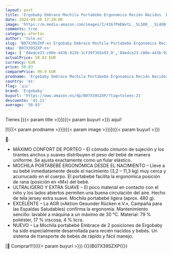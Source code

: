 ```yaml
---
layout: post
title: 'Ergobaby Embrace Mochila Portabebe Ergonomica Recién Nacidos  Extra Suave y Ultraligero  Oxford Blue '
date: 2024-09-30 17:29:00
image: 'https://m.media-amazon.com/images/I/4167PmEWvtL._SL500_._SL400_.jpg'
comments: true
category: ofertas
author: 'tole.es'
slug: 'B07X39SZXP-es Ergobaby Embrace Mochila Portabebe Ergonomica Recién...'
sku: 'B07X39SZXP-es'
tags: [ '04edce23-c00e-443b-922b-3cf39f365e93_0','04edce23-c00e-443b-922b-3cf39f365e93_9501','Arborist Merchandising Root','Bebé','Lista de Nacimiento - Ahorra','Lista de Nacimiento - Ahorra 10%','Porteadores para bebés y niños pequeños','Porteadores y accesorios para bebés y niños pequeños','Self Service','Special Features Stores','ergobaby','mochila','🇪🇸', ]
actualPrice: 58.83 EUR
currency: EUR
price: 58.83
comparePrice: 99.9 EUR
prodname: 'Ergobaby Embrace Mochila Portabebe Ergonomica Recién Nacidos  Extra Suave y Ultraligero  Oxford Blue '
country: 'es'
flag: '🇪🇸'
brand: 'Ergobaby'
buyurl: 'https://www.amazon.es/dp/B07X39SZXP/?tag=tolees-21'
descuento: '41.11'
average: '58.83'
---
```


Tienes [{{< param title >}}]({{< param buyurl >}}) aqui!

[![{{< param prodname >}}]({{< param image >}})]({{< param buyurl >}})

🔎:

- MÁXIMO CONFORT DE PORTEO – El cómodo cinturón de sujeción y los tirantes anchos y suaves distribuyen el peso del bebé de manera uniforme. Se ajusta exactamente como un fular elástico.
- MOCHILA PORTABEBÉ ERGONÓMICA DESDE EL NACIMIENTO – Lleve a su bebé inmediatamente desde el nacimiento (3,2 – 11,3 kg) muy cerca y acurrucado en el cuerpo. El portabebé facilita la ergonómica posición de rana (posición en «M») del bebé.
- ULTRALIGERO Y EXTRA SUAVE – El poco material en contacto con el niño y los lados abiertos permiten una buena circulación del aire. Hecho de tela jersey extra suave. Mochila portabebé ligera (aprox. 480 g).
- EXCELENTE – La AGR («Aktion Gesunder Rücken e.V.», Campaña para las Espaldas Saludables) confirma la ergonomía. Mantenimiento sencillo: lavable a máquina a un máximo de 30 °C. Material: 79 % poliéster, 17 % viscosa, 4 % licra.
- NUEVO – La Mochila portabebé Embrace de 2 posiciones de Ergobaby ha sido especialmente desarrollada para recién nacidos y bebés. Un sistema de transporte de bebés de rápido y fácil manejo.

[🛒 Comprar!!!]({{< param buyurl >}})
{{<world>}}B07X39SZXP{{</world>}}
